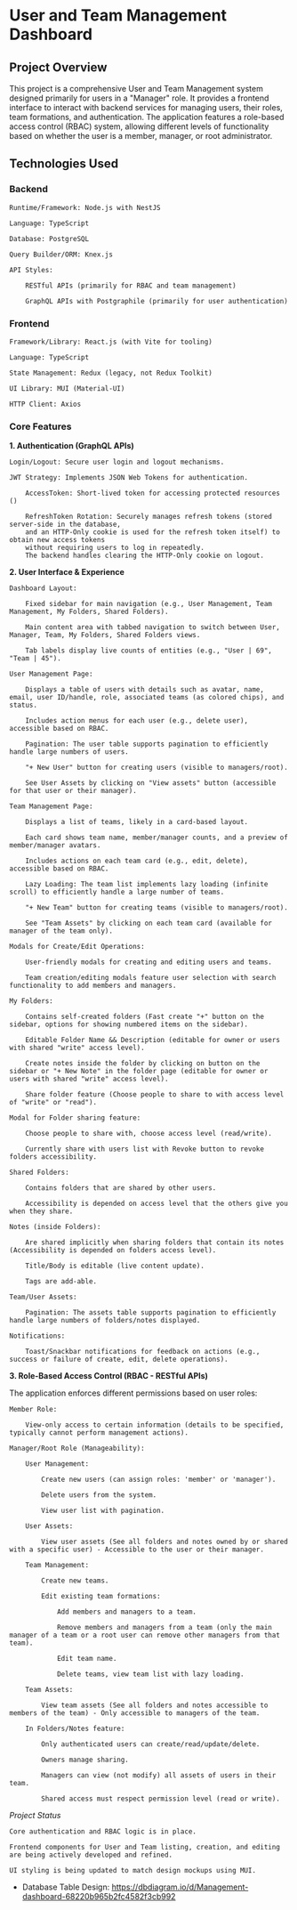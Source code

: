 # User and Team Management Dashboard

## Project Overview

This project is a comprehensive User and Team Management system designed primarily for users in a "Manager" role. It provides a frontend interface to interact with backend services for managing users, their roles, team formations, and authentication. The application features a role-based access control (RBAC) system, allowing different levels of functionality based on whether the user is a member, manager, or root administrator.

## Technologies Used

### Backend

    Runtime/Framework: Node.js with NestJS

    Language: TypeScript

    Database: PostgreSQL

    Query Builder/ORM: Knex.js

    API Styles:

        RESTful APIs (primarily for RBAC and team management)

        GraphQL APIs with Postgraphile (primarily for user authentication)

### Frontend

    Framework/Library: React.js (with Vite for tooling)

    Language: TypeScript

    State Management: Redux (legacy, not Redux Toolkit)

    UI Library: MUI (Material-UI)

    HTTP Client: Axios

### Core Features

**1. Authentication (GraphQL APIs)**

    Login/Logout: Secure user login and logout mechanisms.

    JWT Strategy: Implements JSON Web Tokens for authentication.

        AccessToken: Short-lived token for accessing protected resources ()

        RefreshToken Rotation: Securely manages refresh tokens (stored server-side in the database,
        and an HTTP-Only cookie is used for the refresh token itself) to obtain new access tokens
        without requiring users to log in repeatedly.
        The backend handles clearing the HTTP-Only cookie on logout.

**2. User Interface & Experience**

    Dashboard Layout:

        Fixed sidebar for main navigation (e.g., User Management, Team Management, My Folders, Shared Folders).

        Main content area with tabbed navigation to switch between User, Manager, Team, My Folders, Shared Folders views.

        Tab labels display live counts of entities (e.g., "User | 69", "Team | 45").

    User Management Page:

        Displays a table of users with details such as avatar, name, email, user ID/handle, role, associated teams (as colored chips), and status.

        Includes action menus for each user (e.g., delete user), accessible based on RBAC.

        Pagination: The user table supports pagination to efficiently handle large numbers of users.

        "+ New User" button for creating users (visible to managers/root).

        See User Assets by clicking on "View assets" button (accessible for that user or their manager).

    Team Management Page:

        Displays a list of teams, likely in a card-based layout.

        Each card shows team name, member/manager counts, and a preview of member/manager avatars.

        Includes actions on each team card (e.g., edit, delete), accessible based on RBAC.

        Lazy Loading: The team list implements lazy loading (infinite scroll) to efficiently handle a large number of teams.

        "+ New Team" button for creating teams (visible to managers/root).

        See "Team Assets" by clicking on each team card (available for manager of the team only).

    Modals for Create/Edit Operations:

        User-friendly modals for creating and editing users and teams.

        Team creation/editing modals feature user selection with search functionality to add members and managers.

    My Folders:

        Contains self-created folders (Fast create "+" button on the sidebar, options for showing numbered items on the sidebar).

        Editable Folder Name && Description (editable for owner or users with shared "write" access level).

        Create notes inside the folder by clicking on button on the sidebar or "+ New Note" in the folder page (editable for owner or users with shared "write" access level).

        Share folder feature (Choose people to share to with access level of "write" or "read").

    Modal for Folder sharing feature:

        Choose people to share with, choose access level (read/write).

        Currently share with users list with Revoke button to revoke folders accessibility.

    Shared Folders:

        Contains folders that are shared by other users.

        Accessibility is depended on access level that the others give you when they share.

    Notes (inside Folders):

        Are shared implicitly when sharing folders that contain its notes (Accessibility is depended on folders access level).

        Title/Body is editable (live content update).

        Tags are add-able.

    Team/User Assets:

        Pagination: The assets table supports pagination to efficiently handle large numbers of folders/notes displayed.

    Notifications:

        Toast/Snackbar notifications for feedback on actions (e.g., success or failure of create, edit, delete operations).

**3. Role-Based Access Control (RBAC - RESTful APIs)**

The application enforces different permissions based on user roles:

    Member Role:

        View-only access to certain information (details to be specified, typically cannot perform management actions).

    Manager/Root Role (Manageability):

        User Management:

            Create new users (can assign roles: 'member' or 'manager').

            Delete users from the system.

            View user list with pagination.

        User Assets:

            View user assets (See all folders and notes owned by or shared with a specific user) - Accessible to the user or their manager.

        Team Management:

            Create new teams.

            Edit existing team formations:

                Add members and managers to a team.

                Remove members and managers from a team (only the main manager of a team or a root user can remove other managers from that team).

                Edit team name.

                Delete teams, view team list with lazy loading.

        Team Assets:

            View team assets (See all folders and notes accessible to members of the team) - Only accessible to managers of the team.

        In Folders/Notes feature:

            Only authenticated users can create/read/update/delete.

            Owners manage sharing.

            Managers can view (not modify) all assets of users in their team.

            Shared access must respect permission level (read or write).


_Project Status_

    Core authentication and RBAC logic is in place.

    Frontend components for User and Team listing, creation, and editing are being actively developed and refined.

    UI styling is being updated to match design mockups using MUI.

- Database Table Design: https://dbdiagram.io/d/Management-dashboard-68220b965b2fc4582f3cb992
